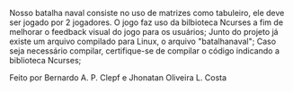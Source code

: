 Nosso batalha naval consiste no uso de matrizes como tabuleiro, ele deve ser jogado por 2 jogadores. O jogo faz uso da bilbioteca Ncurses a fim de melhorar o feedback visual do jogo para os usuários;
Junto do projeto já existe um arquivo compilado para Linux, o arquivo "batalhanaval"; 
Caso seja necessário compilar, certifique-se de compilar o código indicando a biblioteca Ncurses;

Feito por Bernardo A. P. Clepf e Jhonatan Oliveira L. Costa
